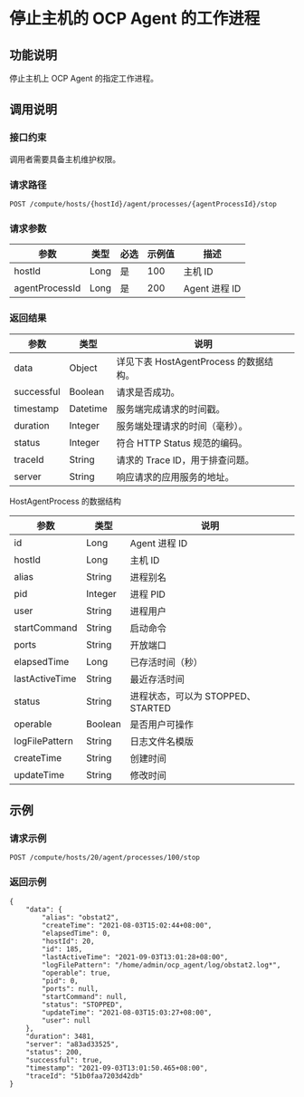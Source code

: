 停止主机的 OCP Agent 的工作进程 
==========================================



功能说明 
-------------------------

停止主机上 OCP Agent 的指定工作进程。

调用说明 
-------------------------

### 接口约束 

调用者需要具备主机维护权限。

### 请求路径 

`POST /compute/hosts/{hostId}/agent/processes/{agentProcessId}/stop`

### 请求参数 



|       参数       |  类型  | 必选 | 示例值 |     描述      |
|----------------|------|----|-----|-------------|
| hostId         | Long | 是  | 100 | 主机 ID       |
| agentProcessId | Long | 是  | 200 | Agent 进程 ID |



### 返回结果 



|     参数     |    类型    |              说明              |
|------------|----------|------------------------------|
| data       | Object   | 详见下表 HostAgentProcess 的数据结构。 |
| successful | Boolean  | 请求是否成功。                      |
| timestamp  | Datetime | 服务端完成请求的时间戳。                 |
| duration   | Integer  | 服务端处理请求的时间（毫秒）。              |
| status     | Integer  | 符合 HTTP Status 规范的编码。        |
| traceId    | String   | 请求的 Trace ID，用于排查问题。         |
| server     | String   | 响应请求的应用服务的地址。                |



HostAgentProcess 的数据结构


|       参数       |   类型    |            说明            |
|----------------|---------|--------------------------|
| id             | Long    | Agent 进程 ID              |
| hostId         | Long    | 主机 ID                    |
| alias          | String  | 进程别名                     |
| pid            | Integer | 进程 PID                   |
| user           | String  | 进程用户                     |
| startCommand   | String  | 启动命令                     |
| ports          | String  | 开放端口                     |
| elapsedTime    | Long    | 已存活时间（秒）                 |
| lastActiveTime | String  | 最近存活时间                   |
| status         | String  | 进程状态，可以为 STOPPED、STARTED |
| operable       | Boolean | 是否用户可操作                  |
| logFilePattern | String  | 日志文件名模版                  |
| createTime     | String  | 创建时间                     |
| updateTime     | String  | 修改时间                     |



示例 
-----------------------

### 请求示例 

`POST /compute/hosts/20/agent/processes/100/stop`

### 返回示例 

```unknow
{
    "data": {
        "alias": "obstat2",
        "createTime": "2021-08-03T15:02:44+08:00",
        "elapsedTime": 0,
        "hostId": 20,
        "id": 185,
        "lastActiveTime": "2021-09-03T13:01:28+08:00",
        "logFilePattern": "/home/admin/ocp_agent/log/obstat2.log*",
        "operable": true,
        "pid": 0,
        "ports": null,
        "startCommand": null,
        "status": "STOPPED",
        "updateTime": "2021-08-03T15:03:27+08:00",
        "user": null
    },
    "duration": 3481,
    "server": "a83ad33525",
    "status": 200,
    "successful": true,
    "timestamp": "2021-09-03T13:01:50.465+08:00",
    "traceId": "51b0faa7203d42db"
}
```


